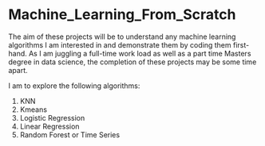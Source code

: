 # Machine_Learning_From_Scratch
The aim of these projects will be to understand any machine learning algorithms I am interested in and demonstrate them by coding them first-hand. As I am juggling a full-time work load as well as a part time Masters degree in data science, the completion of these projects may be some time apart.

I am to explore the following algorithms:

1) KNN
2) Kmeans
3) Logistic Regression
4) Linear Regression
5) Random Forest or Time Series
